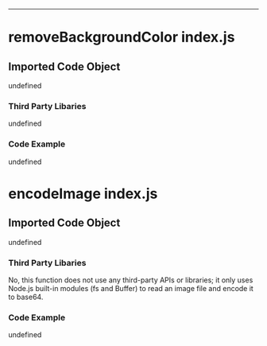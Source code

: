 

  

  

  

  

  

  
---
# removeBackgroundColor index.js
## Imported Code Object
undefined

### Third Party Libaries

undefined

### Code Example

undefined

# encodeImage index.js
## Imported Code Object
undefined

### Third Party Libaries

No, this function does not use any third-party APIs or libraries; it only uses Node.js built-in modules (fs and Buffer) to read an image file and encode it to base64.

### Code Example

undefined


  